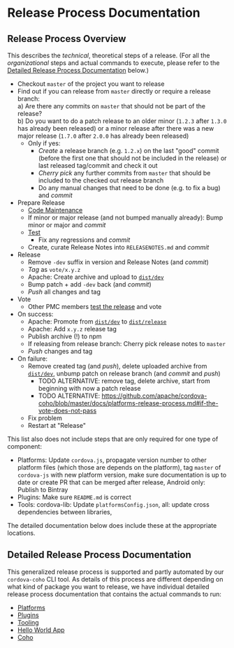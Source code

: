 # Release Process Documentation

## Release Process Overview

This describes the _technical_, theoretical steps of a release. (For all the _organizational_ steps and actual commands to execute, please refer to the [Detailed Release Process Documentation](#detailed-release-process-documentation) below.)

- Checkout `master` of the project you want to release
- Find out if you can release from `master` directly or require a release branch:  
  a) Are there any commits on `master` that should not be part of the release?  
  b) Do you want to do a patch release to an older minor (`1.2.3` after `1.3.0` has already been released) or a minor release after there was a new major release (`1.7.0` after `2.0.0` has already been released)
  - Only if yes: 
    - _Create_ a release branch (e.g. `1.2.x`) on the last "good" commit (before the first one that should not be included in the release) or last released tag/commit and check it out
    - _Cherry pick_ any further commits from `master` that should be included to the checked out release branch
    - Do any manual changes that need to be done (e.g. to fix a bug) and _commit_ 
- Prepare Release
  - [Code Maintenance](code-maintenance.md)
  - If minor or major release (and not bumped manually already): Bump minor or major and _commit_
  - [Test](testing-releases.md)
    - Fix any regressions and _commit_
  - Create, curate Release Notes into `RELEASENOTES.md` and _commit_
- Release
  - Remove `-dev` suffix in version and Release Notes (and _commit_)
  - _Tag_ as `vote/x.y.z`
  - Apache: Create archive and upload to [`dist/dev`](https://dist.apache.org/repos/dist/dev/cordova/)
  - Bump patch + add `-dev` back (and _commit_)
  - _Push_ all changes and tag
- Vote
  - Other PMC members [test the release](testing-releases.md) and vote
- On success:
  - Apache: Promote from [`dist/dev`](https://dist.apache.org/repos/dist/dev/cordova/) to [`dist/release`](https://dist.apache.org/repos/dist/release/cordova/)
  - Apache: Add `x.y.z` release tag
  - Publish archive (!) to npm
  - If releasing from release branch: Cherry pick release notes to `master`
  - _Push_ changes and tag
- On failure:
  - Remove created tag (and _push_), delete uploaded archive from [`dist/dev`](https://dist.apache.org/repos/dist/dev/cordova/), unbump patch on release branch (and _commit_ and _push_)
    - TODO ALTERNATIVE: remove tag, delete archive, start from beginning with now a patch release
    - TODO ALTERNATIVE: https://github.com/apache/cordova-coho/blob/master/docs/platforms-release-process.md#if-the-vote-does-not-pass
  - Fix problem
  - Restart at "Release"

This list also does not include steps that are only required for one type of component:

- Platforms: Update `cordova.js`, propagate version number to other platform files (which those are depends on the platform), tag `master` of `cordova-js` with new platform version, make sure documentation is up to date or create PR that can be merged after release, Android only: Publish to Bintray
- Plugins: Make sure `README.md` is correct
- Tools: cordova-lib: Update `platformsConfig.json`, all: update cross dependencies between libraries, 

The detailed documentation below does include these at the appropriate locations.

## Detailed Release Process Documentation

This generalized release process is supported and partly automated by our `cordova-coho` CLI tool. As details of this process are different depending on what kind of package you want to release, we have individual detailed release process documentation that contains the actual commands to run:

- [Platforms](https://github.com/apache/cordova-coho/blob/master/docs/platforms-release-process.md)
- [Plugins](https://github.com/apache/cordova-coho/blob/master/docs/plugins-release-process.md)
- [Tooling](https://github.com/apache/cordova-coho/blob/master/docs/tools-release-process.md)
- [Hello World App](https://github.com/apache/cordova-coho/blob/master/docs/app-hello-world-release-process.md)
- [Coho](https://github.com/apache/cordova-coho/blob/master/docs/coho-release-process.md)
